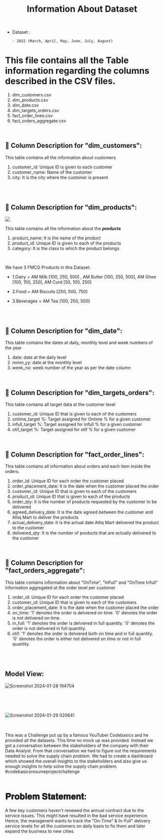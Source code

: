 <h1 align="center"> Information About Dataset </h1>

<br>

- Dataset :

      - 2022 (March, April, May, June, July, August)

# This file contains all the Table information regarding the columns described in the CSV files.
1. dim_customers.csv
2. dim_products.csv
3. dim_date.csv
4. dim_targets_orders.csv
5. fact_order_lines.csv
6. fact_orders_aggregate.csv

<br>


## 🔶 Column Description for  "dim_customers":
This table contains all the information about customers

1. customer_id: Unique ID is given to each customer
2. customer_name: Name of the customer
3. city: It is the city where the customer is present


<br>
<br>



## 🔶 Column Description for  "dim_products":
<img align="center" src = "https://github.com/Manish7272/Supply-Chain-Optimization-Project-Manager/assets/71213166/4da465b4-4678-46dc-9532-92baa19b1879">

This table contains all the information about the ***products***
1. product_name: It is the name of the product
2. product_id: Unique ID is given to each of the products
3. category: It is the class to which the product belongs


<br>

We have 3 FMCG Products in this Dataset:
- 1.Dairy = AM Milk [100, 250, 500] ,  AM Butter [100, 250, 500], AM Ghee [100, 150, 250], AM Curd [50, 100, 250]

- 2.Food = AM Biscuits [250, 500, 750]

- 3.Beverages = AM Tea [100, 250, 500]

<br>
<br>

## 🔶 Column Description for  "dim_date":
This table contains the dates at daily, monthly level and week numbers of the year

1. date: date at the daily level
2. mmm_yy: date at the monthly level
3. week_no: week number of the year as per the date column

<br>

## 🔶 Column Description for  "dim_targets_orders":
This table contains all target data at the customer level

1. customer_id: Unique ID that is given to each of the customers
2. ontime_target %: Target assigned for Ontime % for a given customer
3. infull_target %: Target assigned for infull % for a given customer
4. otif_target %:   Target assigned for otif % for a given customer

<br>

## 🔶 Column Description for  "fact_order_lines":
This table contains all information about orders and each item inside the orders.

1. order_id: Unique ID for each order the customer placed
2. order_placement_date: It is the date when the customer placed the order
3. customer_id: Unique ID that is given to each of the customers
4. product_id: Unique ID that is given to each of the products
5. order_qty: It is the number of products requested by the customer to be delivered
6. agreed_delivery_date: It is the date agreed between the customer and Atliq Mart to deliver the products
7. actual_delivery_date: It is the actual date Atliq Mart delivered the product to the customer
8. delivered_qty: It is the number of products that are actually delivered to the customer


<br>

## 🔶 Column Description for  "fact_orders_aggregate":
This table contains information about  "OnTime",  "InFull"  and "OnTime Infull"  information aggregated at the order level per customer

1. order_id: Unique ID for each order the customer placed
2. customer_id: Unique ID that is given to each of the customers
3. order_placement_date: It is the date when the customer placed the order
4. on_time: '1' denotes the order is delviered on time. '0' denotes the order is not delivered on time.
5. in_full: '1' denotes the order is delviered in full quantity. '0' denotes the order is not delivered in full quantity.
6. otif:    '1' denotes the order is delviered both on time and in full quantity. '0' denotes the order is either not delivered on time or not in full quantity.

<br>
<br>

## Model View:
![Screenshot 2024-01-28 194704](https://github.com/Manish7272/Supply-Chain-Optimization-Project-Manager/assets/71213166/3e138654-a850-4af6-9a4c-d08f3ccf5973)

<br>
<br>
<br>

![Screenshot 2024-01-29 020641](https://github.com/Manish7272/Supply-Chain-Optimization-Project-Manager/assets/71213166/0cc067ab-438a-44f4-8467-b71cce96e14c)

<br>
<br>
This was a Challenge put up by a famous YouTuber Codebasics and he provided all the datasets. This time no mock up was provided. Instead we got a conversation between the stakeholders of the company with their Data Analyst. From that conversation we had to figure out the requirements needed to solve the supply chain problem. We had to create a dashboard which showed the overall insights to the stakeholders and also give us enough insights to help solve the supply chain problem. #codebasicsresumeprojectchallenge

<br>


<br>

# 𝐏𝐫𝐨𝐛𝐥𝐞𝐦 𝐒𝐭𝐚𝐭𝐞𝐦𝐞𝐧𝐭:
A few key customers haven't renewed the annual contract due to the service issues. This might have resulted in the bad service experience. Hence, the managenent wants to track the "On-Time" & In-Full" delivery service levels for all the customers on daily basis to fix them and later expand the business to new cities.
